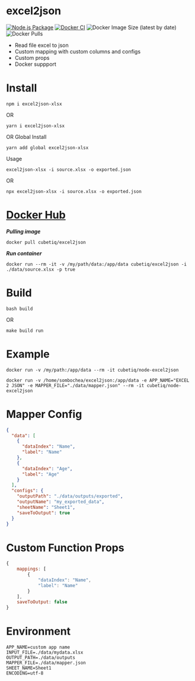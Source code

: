 # excel2json
[![Node.js Package](https://github.com/CUBETIQ/excel2json/actions/workflows/npm-publish.yml/badge.svg)](https://github.com/CUBETIQ/excel2json/actions/workflows/npm-publish.yml)
[![Docker CI](https://github.com/CUBETIQ/excel2json/actions/workflows/docker-publish.yml/badge.svg)](https://github.com/CUBETIQ/excel2json/actions/workflows/docker-publish.yml)
![Docker Image Size (latest by date)](https://img.shields.io/docker/image-size/cubetiq/excel2json)
![Docker Pulls](https://img.shields.io/docker/pulls/cubetiq/excel2json)

- Read file excel to json
- Custom mapping with custom columns and configs
- Custom props
- Docker suppport

# Install
```shell
npm i excel2json-xlsx
```
OR
```shell
yarn i excel2json-xlsx
```
OR Global Install
```shell
yarn add global excel2json-xlsx
```
Usage
```shell
excel2json-xlsx -i source.xlsx -o exported.json
```
OR
```shell
npx excel2json-xlsx -i source.xlsx -o exported.json
```

# [Docker Hub](https://hub.docker.com/r/cubetiq/excel2json)
***Pulling image***
```shell
docker pull cubetiq/excel2json
```
***Run container***
```shell
docker run --rm -it -v /my/path/data:/app/data cubetiq/excel2json -i ./data/source.xlsx -p true
```

# Build

```shell
bash build
```

OR

```shell
make build run
```

# Example

```shell
docker run -v /my/path:/app/data --rm -it cubetiq/node-excel2json
```

```shell
docker run -v /home/sombochea/excel2json:/app/data -e APP_NAME="EXCEL 2 JSON" -e MAPPER_FILE="./data/mapper.json" --rm -it cubetiq/node-excel2json
```

# Mapper Config

```json
{
  "data": [
    {
      "dataIndex": "Name",
      "label": "Name"
    },
    {
      "dataIndex": "Age",
      "label": "Age"
    }
  ],
  "configs": {
    "outputPath": "./data/outputs/exported",
    "outputName": "my_exported_data",
    "sheetName": "Sheet1",
    "saveToOutput": true
  }
}
```

# Custom Function Props
```javascript
{
    mappings: [
        {
            "dataIndex": "Name",
            "label": "Name"
        }
    ],
    saveToOutput: false
}
```

# Environment

```env
APP_NAME=custom app name
INPUT_FILE=./data/mydata.xlsx
OUTPUT_PATH=./data/outputs
MAPPER_FILE=./data/mapper.json
SHEET_NAME=Sheet1
ENCODING=utf-8
```
